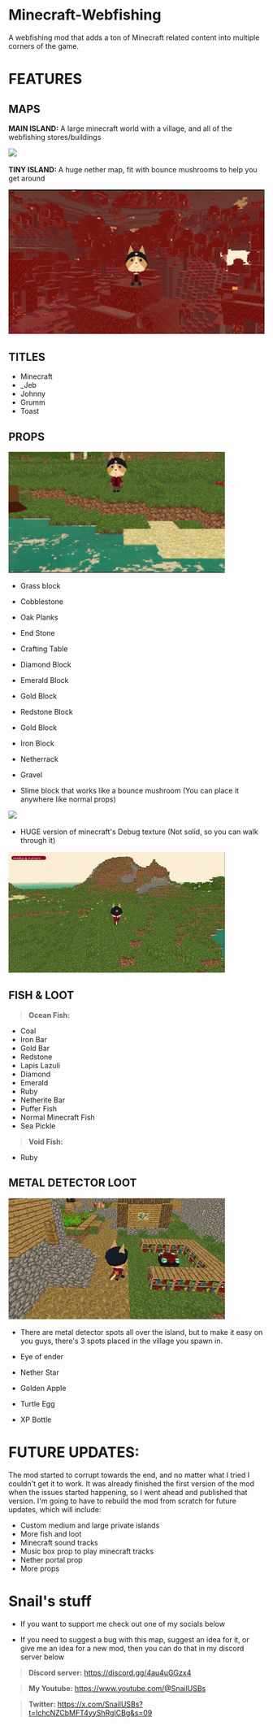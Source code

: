 # Minecraft-Webfishing
A webfishing mod that adds a ton of Minecraft related content into multiple corners of the game.


# FEATURES

## MAPS

**MAIN ISLAND:** A large minecraft world with a village, and all of the webfishing stores/buildings

![](https://github.com/SnailUsbs/Minecraft-Webfishing/blob/main/showcase/MainIsland.gif)

**TINY ISLAND:** A huge nether map, fit with bounce mushrooms to help you get around

![](https://github.com/SnailUsbs/Minecraft-Webfishing/blob/main/showcase/Nether.jpg)

## TITLES

- Minecraft
- _Jeb
- Johnny
- Grumm
- Toast

## PROPS

![](https://github.com/SnailUsbs/Minecraft-Webfishing/blob/main/showcase/Props.gif)

- Grass block
- Cobblestone
- Oak Planks
- End Stone
- Crafting Table
- Diamond Block
- Emerald Block
- Gold Block
- Redstone Block
- Gold Block
- Iron Block
- Netherrack
- Gravel
  
- Slime block that works like a bounce mushroom (You can place it anywhere like normal props)

![](https://github.com/SnailUsbs/Minecraft-Webfishing/blob/main/showcase/Slimeblockprop.gif)
  
- HUGE version of minecraft's Debug texture (Not solid, so you can walk through it)

![](https://github.com/SnailUsbs/Minecraft-Webfishing/blob/main/showcase/Debugprop.gif)

## FISH & LOOT

> **Ocean Fish:**
- Coal
- Iron Bar
- Gold Bar
- Redstone
- Lapis Lazuli
- Diamond
- Emerald
- Ruby
- Netherite Bar
- Puffer Fish
- Normal Minecraft Fish
- Sea Pickle

> **Void Fish:**
- Ruby

## METAL DETECTOR LOOT

![](https://github.com/SnailUsbs/Minecraft-Webfishing/blob/main/showcase/Lootin.gif)

- There are metal detector spots all over the island, but to make it easy on you guys, there's 3 spots placed in the village you spawn in.

- Eye of ender
- Nether Star
- Golden Apple
- Turtle Egg
- XP Bottle
 

# FUTURE UPDATES:
The mod started to corrupt towards the end, and no matter what I tried I couldn't get it to work. It was already finished the first version of the mod when the issues started happening, so I went ahead and published that version. I'm going to have to rebuild the mod from scratch for future updates, which will include:

- Custom medium and large private islands
- More fish and loot
- Minecraft sound tracks
- Music box prop to play minecraft tracks
- Nether portal prop
- More props

# Snail's stuff

- If you want to support me check out one of my socials below

- If you need to suggest a bug with this map, suggest an idea for it, or give me an idea for a new mod, then you can do that in my discord server below

> **Discord server:** https://discord.gg/4au4uGGzx4

> **My Youtube:** https://www.youtube.com/@SnailUSBs

> **Twitter:** https://x.com/SnailUSBs?t=IchcNZCbMFT4yyShRgICBg&s=09
